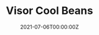 ---
date: "2021-07-06T00:00:00Z"
external_link: https://analugarita.github.io/coolbeans.cafecr/
image:
  caption: Foto by CoolBeans
  focal_point: Smart
summary: Café Especialidad de Costa Rica, café 100% Arábica.
tags:
- Demo
title: Visor Cool Beans 
---